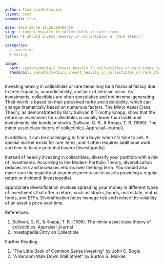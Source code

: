 ```yaml
---
author: FinancialFallacies
layout: post
comments: true

date: 2023-10-16 10:25:00+02:00  
slug: i_invest_heavily_in_collectibles_or_rare_items
title: "I should invest heavily in collectibles or rare items."

categories:
  - investing
  - saving
  
image:
  path: /assets/media/i_invest_heavily_in_collectibles_or_rare_items.jpg
  thumbnail: /assets/media/i_invest_heavily_in_collectibles_or_rare_items.jpg
---
```


Investing heavily in collectibles or rare items may be a financial fallacy due to their illiquidity, unpredictability, and lack of intrinsic value. As investments, collectibles are often speculative and not income-generating. Their worth is based on their perceived rarity and desirability, which can change dramatically based on numerous factors. The Minor Asset Class Theory, as demonstrated by Gary Sullivan & Timothy Knapp, show that the return on investment for collectibles is usually lower than traditional investments like bonds or stocks (Sullivan, G. R., & Knapp, T. R. (1999). The minor asset class theory of collectibles. Appraisal Journal).

In addition, it can be challenging to find a buyer when it's time to sell. A special market exists for rare items, and it often requires additional work and time to locate potential buyers (Investopedia).

Instead of heavily investing in collectibles, diversify your portfolio with a mix of investments. According to the Modern Portfolio Theory, diversification reduces risk and increases returns over the long term. You should also make sure the majority of your investments are in assets providing a regular return or dividend (Investopedia).

Appropriate diversification involves spreading your money in different types of investments that offer a return, such as stocks, bonds, real estate, mutual funds, and ETFs. Diversification helps manage risk and reduce the volatility of an asset's price over time. 

References:
1. Sullivan, G. R., & Knapp, T. R. (1999). The minor asset class theory of collectibles. Appraisal Journal
2. Investopedia Entry on Collectible

Further Reading:
1. "The Little Book of Common Sense Investing" by John C. Bogle
2. "A Random Walk Down Wall Street" by Burton G. Malkiel.
